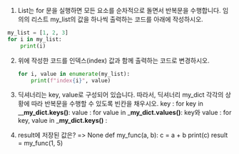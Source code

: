 1. List는 for 문을 실행하면 모든 요소를 순차적으로 돌면서 반복문을 수행합니다.
    임의의 리스트 my_list의 값을 하나씩 출력하는 코드를 아래에 작성하시오.

  ~~~python
  my_list = [1, 2, 3]
  for i in my_list:
      print(i)
  ~~~






2. 위에 작성한 코드를 인덱스(index) 값과 함께 출력하는 코드로 변경하시오.

   ~~~python
   for i, value in enumerate(my_list):
       print(f"index{i}", value)
   ~~~


3. 딕셔너리는 key, value로 구성되어 있습니다. 따라서, 딕셔너리 my_dict 각각의 상
   황에 따라 반복문을 수행할 수 있도록 빈칸을 채우시오.
   key : for key in __**my_dict.keys()**:
   value : for value in _**my_dict.values()**:
   key와 value : for key, value in _**my_dict.keys()** :





4. result에 저장된 값은?              =>  None
   def my_func(a, b):
   c = a + b
   print(c)
   result = my_func(1, 5)